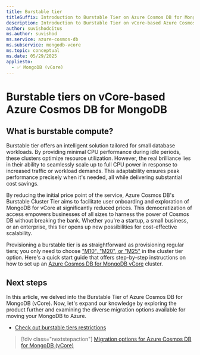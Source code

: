 ```yaml
---
title: Burstable tier
titleSuffix: Introduction to Burstable Tier on Azure Cosmos DB for MongoDB (vCore)
description: Introduction to Burstable Tier on vCore-based Azure Cosmos DB for MongoDB.
author: suvishodcitus
ms.author: suvishod
ms.service: azure-cosmos-db
ms.subservice: mongodb-vcore
ms.topic: conceptual
ms.date: 05/29/2025
appliesto:
  - ✅ MongoDB (vCore)
---
```


# Burstable tiers on vCore-based Azure Cosmos DB for MongoDB

## What is burstable compute?

Burstable tier offers an intelligent solution tailored for small database workloads. By providing minimal CPU performance during idle periods, these clusters optimize resource utilization. However, the real brilliance lies in their ability to seamlessly scale up to full CPU power in response to increased traffic or workload demands. This adaptability ensures peak performance precisely when it's needed, all while delivering substantial cost savings.

By reducing the initial price point of the service, Azure Cosmos DB's Burstable Cluster Tier aims to facilitate user onboarding and exploration of MongoDB for vCore at significantly reduced prices. This democratization of access empowers businesses of all sizes to harness the power of Cosmos DB without breaking the bank. Whether you're a startup, a small business, or an enterprise, this tier opens up new possibilities for cost-effective scalability.

Provisioning a burstable tier is as straightforward as provisioning regular tiers; you only need to choose ["M10", "M20", or "M25"](./compute-storage.md#compute-in-azure-cosmos-db-for-mongodb-vcore) in the cluster tier option. Here's a quick start guide that offers step-by-step instructions on how to set up an [Azure Cosmos DB for MongoDB vCore](./quickstart-portal.md) cluster.

## Next steps

In this article, we delved into the Burstable Tier of Azure Cosmos DB for MongoDB (vCore). Now, let's expand our knowledge by exploring the product further and examining the diverse migration options available for moving your MongoDB to Azure.

- [Check out burstable tiers restrictions](./limits.md#m10m20m25-limits)

> [!div class="nextstepaction"]
> [Migration options for Azure Cosmos DB for MongoDB (vCore)](migration-options.md)
